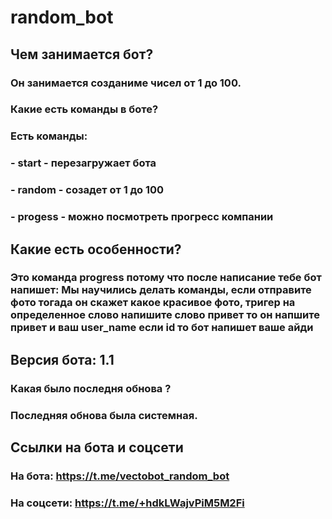 # random_bot

## Чем занимается  бот?
### Он занимается созданиме чисел от 1 до 100.
### Какие есть команды в боте?
### Есть команды: 
### - start - перезагружает бота 
### - random - созадет от 1 до 100
### - progess - можно посмотреть прогресс компании 

## Какие есть особенности?
### Это команда progress потому что после написание тебе бот напишет: Мы научились делать команды, если отправите фото тогада он скажет какое красивое фото, тригер на определенное слово напишите слово привет то он напшите привет и ваш user_name если  id то бот напишет ваше айди

## Версия бота: 1.1
### Какая было последня обнова ?  
### Последняя обнова была системная. 
## Ссылки на бота и соцсети
### На бота: https://t.me/vectobot_random_bot
### На соцсети: https://t.me/+hdkLWajvPiM5M2Fi